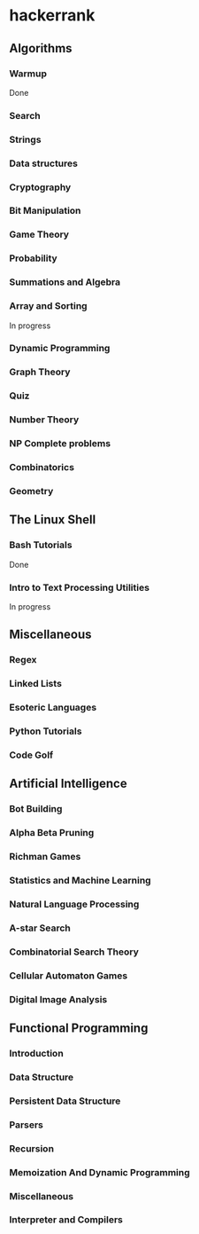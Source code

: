 hackerrank
==========

Algorithms
----------
### Warmup
Done
### Search
### Strings
### Data structures
### Cryptography
### Bit Manipulation
### Game Theory
### Probability
### Summations and Algebra
### Array and Sorting
In progress
### Dynamic Programming
### Graph Theory
### Quiz
### Number Theory
### NP Complete problems
### Combinatorics
### Geometry

The Linux Shell
---------------

### Bash Tutorials
Done
### Intro to Text Processing Utilities
In progress

Miscellaneous
-------------

### Regex
### Linked Lists
### Esoteric Languages
### Python Tutorials
### Code Golf

Artificial Intelligence
-----------------------

### Bot Building
### Alpha Beta Pruning
### Richman Games
### Statistics and Machine Learning
### Natural Language Processing
### A-star Search
### Combinatorial Search Theory
### Cellular Automaton Games
### Digital Image Analysis

Functional Programming
----------------------

### Introduction
### Data Structure
### Persistent Data Structure
### Parsers
### Recursion
### Memoization And Dynamic Programming
### Miscellaneous
### Interpreter and Compilers


